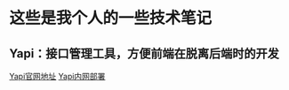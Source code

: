 # 这些是我个人的一些技术笔记

## Yapi：接口管理工具，方便前端在脱离后端时的开发
[Yapi官网地址](https://hellosean1025.github.io/yapi/index.html)
[Yapi内网部署](./Yapi/内网部署/部署方法.md)
